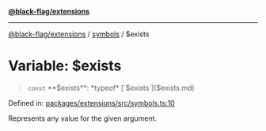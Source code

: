 [**@black-flag/extensions**](../../README.md)

***

[@black-flag/extensions](../../README.md) / [symbols](../README.md) / $exists

# Variable: $exists

> `const` **$exists**: *typeof* [`$exists`]($exists.md)

Defined in: [packages/extensions/src/symbols.ts:10](https://github.com/Xunnamius/black-flag/blob/3c3f6e1e60095912b550318378e24dc68e62b7d6/packages/extensions/src/symbols.ts#L10)

Represents any value for the given argument.
